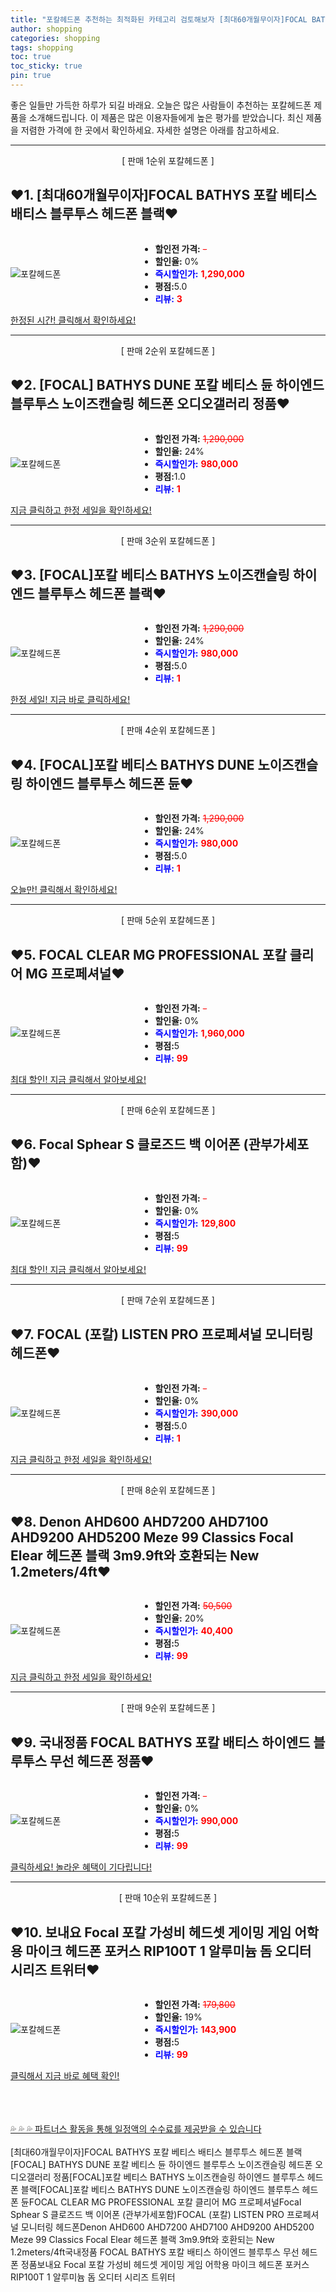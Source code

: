 ```yaml
---
title: "포칼헤드폰 추천하는 최적화된 카테고리 검토해보자 [최대60개월무이자]FOCAL BATHYS 포칼 베티스 배티스"
author: shopping
categories: shopping
tags: shopping
toc: true
toc_sticky: true
pin: true
---
```

좋은 일들만 가득한 하루가 되길 바래요. 오늘은 많은 사람들이 추천하는 포칼헤드폰 제품을 소개해드립니다. 이 제품은 많은 이용자들에게 높은 평가를 받았습니다. 최신 제품을 저렴한 가격에 한 곳에서 확인하세요. 자세한 설명은 아래를 참고하세요.

---
<p class="toplist" style="margin: 0 auto; display: block; width: fit-content;">[ 판매 1순위 포칼헤드폰 ]</p>

<h2><strong>❤️1. [최대60개월무이자]FOCAL BATHYS 포칼 베티스 배티스 블루투스 헤드폰 블랙❤️</strong></h2>

<div style="display: flex; align-items: center;">
    <div style="flex: 0.4;">
        <img src="https://thumbnail9.coupangcdn.com/thumbnails/remote/230x230ex/image/vendor_inventory/fe23/5cda32029ea37385ca75425f749e6f6947520bcfb04954dc4e2af6034e45.jpg" alt="포칼헤드폰" style="max-width: 100%;">
    </div>
    <div style="flex: 0.6; margin-left: 10px;">
        <ul>
            <li><strong>할인전 가격:</strong> <del style="color: red;">-</del></li>
            <li><strong>할인율:</strong> 0%</li>
            <li><span style='color:blue'><strong>즉시할인가:</strong></span> <span style='color:red'><strong>1,290,000</strong></span></li>
            <li><strong>평점:</strong>5.0</li>
            <li><span style='color:blue'><strong>리뷰:</strong></span> <span style='color:red'><strong>3</strong></span></li>
        </ul>
    </div>
</div>
<div class="center">
    <a href="https://William4Davisa.github.io?lptag=AF9450613&subid=githubio&pageKey=7279637284&traceid=V0-153&itemId=18582895226&vendorItemId=85008076664" class="myButton">
        한정된 시간! 클릭해서 확인하세요!
    </a>
</div>


---
<p class="toplist" style="margin: 0 auto; display: block; width: fit-content;">[ 판매 2순위 포칼헤드폰 ]</p>

<h2><strong>❤️2. [FOCAL] BATHYS DUNE 포칼 베티스 듄 하이엔드 블루투스 노이즈캔슬링 헤드폰 오디오갤러리 정품❤️</strong></h2>

<div style="display: flex; align-items: center;">
    <div style="flex: 0.4;">
        <img src="https://thumbnail6.coupangcdn.com/thumbnails/remote/230x230ex/image/vendor_inventory/ec23/b81e09d4cfa7ebb3e8506718ccd78367c466786796b4b37d9ab48bc859a7.jpg" alt="포칼헤드폰" style="max-width: 100%;">
    </div>
    <div style="flex: 0.6; margin-left: 10px;">
        <ul>
            <li><strong>할인전 가격:</strong> <del style="color: red;">1,290,000</del></li>
            <li><strong>할인율:</strong> 24%</li>
            <li><span style='color:blue'><strong>즉시할인가:</strong></span> <span style='color:red'><strong>980,000</strong></span></li>
            <li><strong>평점:</strong>1.0</li>
            <li><span style='color:blue'><strong>리뷰:</strong></span> <span style='color:red'><strong>1</strong></span></li>
        </ul>
    </div>
</div>
<div class="center">
    <a href="https://William4Davisa.github.io?lptag=AF9450613&subid=githubio&pageKey=7720680050&traceid=V0-153&itemId=20720097085&vendorItemId=87790948673" class="myButton">
        지금 클릭하고 한정 세일을 확인하세요!
    </a>
</div>


---
<p class="toplist" style="margin: 0 auto; display: block; width: fit-content;">[ 판매 3순위 포칼헤드폰 ]</p>

<h2><strong>❤️3. [FOCAL]포칼 베티스 BATHYS 노이즈캔슬링 하이엔드 블루투스 헤드폰 블랙❤️</strong></h2>

<div style="display: flex; align-items: center;">
    <div style="flex: 0.4;">
        <img src="https://thumbnail10.coupangcdn.com/thumbnails/remote/230x230ex/image/vendor_inventory/36af/9b93197edcddcdbe68d6b0b8aa591de4dba660c1e06c51acc51b62548aea.jpg" alt="포칼헤드폰" style="max-width: 100%;">
    </div>
    <div style="flex: 0.6; margin-left: 10px;">
        <ul>
            <li><strong>할인전 가격:</strong> <del style="color: red;">1,290,000</del></li>
            <li><strong>할인율:</strong> 24%</li>
            <li><span style='color:blue'><strong>즉시할인가:</strong></span> <span style='color:red'><strong>980,000</strong></span></li>
            <li><strong>평점:</strong>5.0</li>
            <li><span style='color:blue'><strong>리뷰:</strong></span> <span style='color:red'><strong>1</strong></span></li>
        </ul>
    </div>
</div>
<div class="center">
    <a href="https://William4Davisa.github.io?lptag=AF9450613&subid=githubio&pageKey=7329997107&traceid=V0-153&itemId=18816677892&vendorItemId=85947116060" class="myButton">
        한정 세일! 지금 바로 클릭하세요!
    </a>
</div>


---
<p class="toplist" style="margin: 0 auto; display: block; width: fit-content;">[ 판매 4순위 포칼헤드폰 ]</p>

<h2><strong>❤️4. [FOCAL]포칼 베티스 BATHYS DUNE 노이즈캔슬링 하이엔드 블루투스 헤드폰 듄❤️</strong></h2>

<div style="display: flex; align-items: center;">
    <div style="flex: 0.4;">
        <img src="https://thumbnail6.coupangcdn.com/thumbnails/remote/230x230ex/image/vendor_inventory/236d/22b34d4bd6f7dbd8c44d5c8ccd80a3c88762e8edbe1a213e7572de5aebf9.jpg" alt="포칼헤드폰" style="max-width: 100%;">
    </div>
    <div style="flex: 0.6; margin-left: 10px;">
        <ul>
            <li><strong>할인전 가격:</strong> <del style="color: red;">1,290,000</del></li>
            <li><strong>할인율:</strong> 24%</li>
            <li><span style='color:blue'><strong>즉시할인가:</strong></span> <span style='color:red'><strong>980,000</strong></span></li>
            <li><strong>평점:</strong>5.0</li>
            <li><span style='color:blue'><strong>리뷰:</strong></span> <span style='color:red'><strong>1</strong></span></li>
        </ul>
    </div>
</div>
<div class="center">
    <a href="https://William4Davisa.github.io?lptag=AF9450613&subid=githubio&pageKey=7608237481&traceid=V0-153&itemId=20143280733&vendorItemId=87498895697" class="myButton">
        오늘만! 클릭해서 확인하세요!
    </a>
</div>


---
<p class="toplist" style="margin: 0 auto; display: block; width: fit-content;">[ 판매 5순위 포칼헤드폰 ]</p>

<h2><strong>❤️5. FOCAL CLEAR MG PROFESSIONAL 포칼 클리어 MG 프로페셔널❤️</strong></h2>

<div style="display: flex; align-items: center;">
    <div style="flex: 0.4;">
        <img src="https://thumbnail7.coupangcdn.com/thumbnails/remote/230x230ex/image/vendor_inventory/33cc/ee7f9cae3b084ec9e7d3ba49393c5f1cca11ff4eb3dd5b68fb1abc1244e2.jpg" alt="포칼헤드폰" style="max-width: 100%;">
    </div>
    <div style="flex: 0.6; margin-left: 10px;">
        <ul>
            <li><strong>할인전 가격:</strong> <del style="color: red;">-</del></li>
            <li><strong>할인율:</strong> 0%</li>
            <li><span style='color:blue'><strong>즉시할인가:</strong></span> <span style='color:red'><strong>1,960,000</strong></span></li>
            <li><strong>평점:</strong>5</li>
            <li><span style='color:blue'><strong>리뷰:</strong></span> <span style='color:red'><strong>99</strong></span></li>
        </ul>
    </div>
</div>
<div class="center">
    <a href="https://William4Davisa.github.io?lptag=AF9450613&subid=githubio&pageKey=7680445478&traceid=V0-153&itemId=20512911864&vendorItemId=90448896079" class="myButton">
        최대 할인! 지금 클릭해서 알아보세요!
    </a>
</div>


---
<p class="toplist" style="margin: 0 auto; display: block; width: fit-content;">[ 판매 6순위 포칼헤드폰 ]</p>

<h2><strong>❤️6. Focal Sphear S 클로즈드 백 이어폰 (관부가세포함)❤️</strong></h2>

<div style="display: flex; align-items: center;">
    <div style="flex: 0.4;">
        <img src="https://thumbnail9.coupangcdn.com/thumbnails/remote/230x230ex/image/vendor_inventory/6ef6/86d4d35e1c66cf12cdc8b55bb20f5b388820537b25447d6e78a9b1132469.jpg" alt="포칼헤드폰" style="max-width: 100%;">
    </div>
    <div style="flex: 0.6; margin-left: 10px;">
        <ul>
            <li><strong>할인전 가격:</strong> <del style="color: red;">-</del></li>
            <li><strong>할인율:</strong> 0%</li>
            <li><span style='color:blue'><strong>즉시할인가:</strong></span> <span style='color:red'><strong>129,800</strong></span></li>
            <li><strong>평점:</strong>5</li>
            <li><span style='color:blue'><strong>리뷰:</strong></span> <span style='color:red'><strong>99</strong></span></li>
        </ul>
    </div>
</div>
<div class="center">
    <a href="https://William4Davisa.github.io?lptag=AF9450613&subid=githubio&pageKey=7824949967&traceid=V0-153&itemId=21265204605&vendorItemId=89459710876" class="myButton">
        최대 할인! 지금 클릭해서 알아보세요!
    </a>
</div>


---
<p class="toplist" style="margin: 0 auto; display: block; width: fit-content;">[ 판매 7순위 포칼헤드폰 ]</p>

<h2><strong>❤️7. FOCAL (포칼) LISTEN PRO 프로페셔널 모니터링 헤드폰❤️</strong></h2>

<div style="display: flex; align-items: center;">
    <div style="flex: 0.4;">
        <img src="https://thumbnail6.coupangcdn.com/thumbnails/remote/230x230ex/image/vendor_inventory/a7c8/3486cdd55eebe7fa4655cac1d74d02df8e81cc38dfb39ce7a03655d7e310.jpg" alt="포칼헤드폰" style="max-width: 100%;">
    </div>
    <div style="flex: 0.6; margin-left: 10px;">
        <ul>
            <li><strong>할인전 가격:</strong> <del style="color: red;">-</del></li>
            <li><strong>할인율:</strong> 0%</li>
            <li><span style='color:blue'><strong>즉시할인가:</strong></span> <span style='color:red'><strong>390,000</strong></span></li>
            <li><strong>평점:</strong>5.0</li>
            <li><span style='color:blue'><strong>리뷰:</strong></span> <span style='color:red'><strong>1</strong></span></li>
        </ul>
    </div>
</div>
<div class="center">
    <a href="https://William4Davisa.github.io?lptag=AF9450613&subid=githubio&pageKey=7448009569&traceid=V0-153&itemId=19382911437&vendorItemId=87276909833" class="myButton">
        지금 클릭하고 한정 세일을 확인하세요!
    </a>
</div>


---
<p class="toplist" style="margin: 0 auto; display: block; width: fit-content;">[ 판매 8순위 포칼헤드폰 ]</p>

<h2><strong>❤️8. Denon AHD600 AHD7200 AHD7100 AHD9200 AHD5200 Meze 99 Classics Focal Elear 헤드폰 블랙 3m9.9ft와 호환되는 New 1.2meters/4ft❤️</strong></h2>

<div style="display: flex; align-items: center;">
    <div style="flex: 0.4;">
        <img src="https://thumbnail6.coupangcdn.com/thumbnails/remote/230x230ex/image/vendor_inventory/d1f5/9b84346bebed80f3a448c9c3094222e582baa15a935ed598a804249a68d6.jpg" alt="포칼헤드폰" style="max-width: 100%;">
    </div>
    <div style="flex: 0.6; margin-left: 10px;">
        <ul>
            <li><strong>할인전 가격:</strong> <del style="color: red;">50,500</del></li>
            <li><strong>할인율:</strong> 20%</li>
            <li><span style='color:blue'><strong>즉시할인가:</strong></span> <span style='color:red'><strong>40,400</strong></span></li>
            <li><strong>평점:</strong>5</li>
            <li><span style='color:blue'><strong>리뷰:</strong></span> <span style='color:red'><strong>99</strong></span></li>
        </ul>
    </div>
</div>
<div class="center">
    <a href="https://William4Davisa.github.io?lptag=AF9450613&subid=githubio&pageKey=7829216262&traceid=V0-153&itemId=21288275017&vendorItemId=89902101195" class="myButton">
        지금 클릭하고 한정 세일을 확인하세요!
    </a>
</div>


---
<p class="toplist" style="margin: 0 auto; display: block; width: fit-content;">[ 판매 9순위 포칼헤드폰 ]</p>

<h2><strong>❤️9. 국내정품 FOCAL BATHYS 포칼 배티스 하이엔드 블루투스 무선 헤드폰 정품❤️</strong></h2>

<div style="display: flex; align-items: center;">
    <div style="flex: 0.4;">
        <img src="https://thumbnail10.coupangcdn.com/thumbnails/remote/230x230ex/image/vendor_inventory/0b70/d9b9e942dad059d9d1acd734b05e9532ecd97e05ab6e5a76c1bb4b82fe20.jpg" alt="포칼헤드폰" style="max-width: 100%;">
    </div>
    <div style="flex: 0.6; margin-left: 10px;">
        <ul>
            <li><strong>할인전 가격:</strong> <del style="color: red;">-</del></li>
            <li><strong>할인율:</strong> 0%</li>
            <li><span style='color:blue'><strong>즉시할인가:</strong></span> <span style='color:red'><strong>990,000</strong></span></li>
            <li><strong>평점:</strong>5</li>
            <li><span style='color:blue'><strong>리뷰:</strong></span> <span style='color:red'><strong>99</strong></span></li>
        </ul>
    </div>
</div>
<div class="center">
    <a href="https://William4Davisa.github.io?lptag=AF9450613&subid=githubio&pageKey=8067737965&traceid=V0-153&itemId=22697420163&vendorItemId=90447315970" class="myButton">
        클릭하세요! 놀라운 혜택이 기다립니다!
    </a>
</div>


---
<p class="toplist" style="margin: 0 auto; display: block; width: fit-content;">[ 판매 10순위 포칼헤드폰 ]</p>

<h2><strong>❤️10. 보내요 Focal 포칼 가성비 헤드셋 게이밍 게임 어학용 마이크 헤드폰 포커스 RIP100T 1 알루미늄 돔 오디터 시리즈 트위터❤️</strong></h2>

<div style="display: flex; align-items: center;">
    <div style="flex: 0.4;">
        <img src="https://thumbnail8.coupangcdn.com/thumbnails/remote/230x230ex/image/vendor_inventory/5f5d/82ac78e052593e5a4764cb2a519926c100e1890fdc84e071cfc8d0a5bc60.jpg" alt="포칼헤드폰" style="max-width: 100%;">
    </div>
    <div style="flex: 0.6; margin-left: 10px;">
        <ul>
            <li><strong>할인전 가격:</strong> <del style="color: red;">179,800</del></li>
            <li><strong>할인율:</strong> 19%</li>
            <li><span style='color:blue'><strong>즉시할인가:</strong></span> <span style='color:red'><strong>143,900</strong></span></li>
            <li><strong>평점:</strong>5</li>
            <li><span style='color:blue'><strong>리뷰:</strong></span> <span style='color:red'><strong>99</strong></span></li>
        </ul>
    </div>
</div>
<div class="center">
    <a href="https://William4Davisa.github.io?lptag=AF9450613&subid=githubio&pageKey=8055524977&traceid=V0-153&itemId=22606730986&vendorItemId=90573920074" class="myButton">
        클릭해서 지금 바로 혜택 확인!
    </a>
</div>

<br><br><br>[💦 💦 💦 파트너스 활동을 통해 일정액의 수수료를 제공받을 수 있습니다](https://link.coupang.com/a/bcpT2c)<br><br>[최대60개월무이자]FOCAL BATHYS 포칼 베티스 배티스 블루투스 헤드폰 블랙[FOCAL] BATHYS DUNE 포칼 베티스 듄 하이엔드 블루투스 노이즈캔슬링 헤드폰 오디오갤러리 정품[FOCAL]포칼 베티스 BATHYS 노이즈캔슬링 하이엔드 블루투스 헤드폰 블랙[FOCAL]포칼 베티스 BATHYS DUNE 노이즈캔슬링 하이엔드 블루투스 헤드폰 듄FOCAL CLEAR MG PROFESSIONAL 포칼 클리어 MG 프로페셔널Focal Sphear S 클로즈드 백 이어폰 (관부가세포함)FOCAL (포칼) LISTEN PRO 프로페셔널 모니터링 헤드폰Denon AHD600 AHD7200 AHD7100 AHD9200 AHD5200 Meze 99 Classics Focal Elear 헤드폰 블랙 3m9.9ft와 호환되는 New 1.2meters/4ft국내정품 FOCAL BATHYS 포칼 배티스 하이엔드 블루투스 무선 헤드폰 정품보내요 Focal 포칼 가성비 헤드셋 게이밍 게임 어학용 마이크 헤드폰 포커스 RIP100T 1 알루미늄 돔 오디터 시리즈 트위터